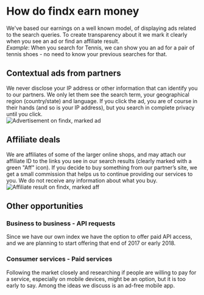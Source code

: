 # How do findx earn money  
We've based our earnings on a well known model, of displaying ads related to the search queries. To create transparency about it we mark it clearly when you see an ad or find an affiliate result.  
_Example_: When you search for Tennis, we can show you an ad for a pair of tennis shoes - no need to know your previous searches for that.

## Contextual ads from partners
We never disclose your IP address or other information that can identify you to our partners. We only let them see the search term, your geographical region (country/state) and language. If you click the ad, you are of course in their hands (and so is your IP address), but you search in complete privacy until you click.  
![Advertisement on findx, marked ad](https://help.findx.com/_media/en/ad.png)  

## Affiliate deals
We are affiliates of some of the larger online shops, and may attach our affiliate ID to the links you see in our search results (clearly marked with a green "Aff" icon). If you decide to buy something from our partner’s site, we get a small commission that helps us to continue providing our services to you. We do not receive any information about what you buy.  
![Affiliate result on findx, marked aff](https://help.findx.com/_media/en/aff.png) 


## Other opportunities

### Business to business - API requests
Since we have our own index we have the option to offer paid API access, and we are planning to start offering that end of 2017 or early 2018.

### Consumer services - Paid services
Following the market closely and researching if people are willing to pay for a service, especially on mobile devices, might be an option, but it is too early to say. Among the ideas we discuss is an ad-free mobile app.
